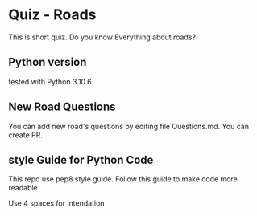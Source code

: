 #  Quiz - Roads 
This is short quiz. Do you know Everything about roads?

## Python version
tested with Python 3.10.6


## New Road Questions
You can add new road's questions by editing file Questions.md. You can create PR.

## style Guide for Python Code
This repo use pep8 style guide. Follow this guide to make code more readable

Use 4 spaces for intendation